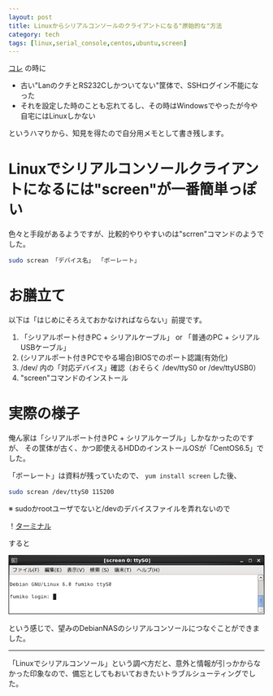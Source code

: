```yaml
---
layout: post
title: Linuxからシリアルコンソールのクライアントになる"原始的な"方法
category: tech
tags: [linux,serial_console,centos,ubuntu,screen]
---
```


[コレ](/tech/2016/01/13/md-raid-hdd-restore) の時に

+ 古い"LanのクチとRS232Cしかついてない"筐体で、SSHログイン不能になった
+ それを設定した時のことも忘れてるし、その時はWindowsでやったが今や自宅にはLinuxしかない

というハマりから、知見を得たので自分用メモとして書き残します。

# Linuxでシリアルコンソールクライアントになるには"screen"が一番簡単っぽい

色々と手段があるようですが、比較的やりやすいのは"scrren"コマンドのようでした。

```bash
sudo screan 「デバイス名」 「ボーレート」
```

# お膳立て

以下は「はじめにそろえておかなければならない」前提です。

1. 「シリアルポート付きPC + シリアルケーブル」 or 「普通のPC + シリアルUSBケーブル」
0. (シリアルポート付きPCでやる場合)BIOSでのポート認識(有効化)
0. /dev/ 内の「対応デバイス」確認（おそらく /dev/ttyS0 or /dev/ttyUSB0）
0. "screen"コマンドのインストール

# 実際の様子

俺ん家は「シリアルポート付きPC + シリアルケーブル」しかなかったのですが、
その筐体が古く、かつ即使えるHDDのインストールOSが「CentOS6.5」でした。

「ボーレート」は資料が残っていたので、 `yum install screen` した後、

```bash
sudo screan /dev/ttyS0 115200
```
※ sudoかrootユーザでないと/devのデバイスファイルを弄れないので

！[ターミナル](/iｍages/2016-01-14-screan.png)

すると

![接続後](/images/2016-01-14-ttyS0-connected.png)

という感じで、望みのDebianNASのシリアルコンソールにつなぐことができました。

---

「Linuxでシリアルコンソール」という調べ方だと、意外と情報が引っかからなかった印象なので、備忘としてもおいておきたいトラブルシューティングでした。
